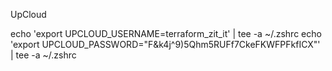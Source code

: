 UpCloud 

echo 'export UPCLOUD_USERNAME=terraform_zit_it' | tee -a ~/.zshrc
echo 'export UPCLOUD_PASSWORD="F&k4j^9)5Qhm5RUFf7CkeFKWFPFkfICX"' | tee -a ~/.zshrc